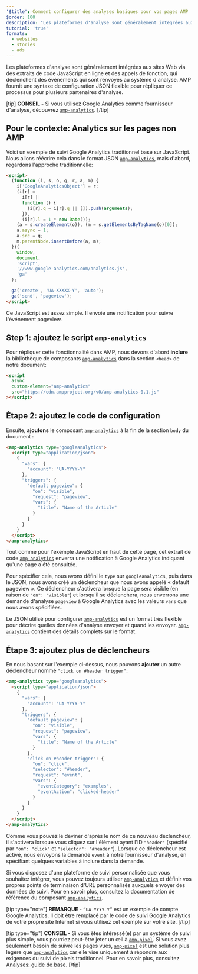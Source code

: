 ```yaml
---
'$title': Comment configurer des analyses basiques pour vos pages AMP
$order: 100
description: "Les plateformes d'analyse sont généralement intégrées aux sites Web via des extraits de code JavaScript en ligne et des appels de fonction, qui déclenchent des événements qui sont renvoyés au système d'analyse."
tutorial: 'true'
formats:
  - websites
  - stories
  - ads
---
```


Les plateformes d'analyse sont généralement intégrées aux sites Web via des extraits de code JavaScript en ligne et des appels de fonction, qui déclenchent des événements qui sont renvoyés au système d'analyse. AMP fournit une syntaxe de configuration JSON flexible pour répliquer ce processus pour plusieurs partenaires d'analyse.

[tip] **CONSEIL -** Si vous utilisez Google Analytics comme fournisseur d'analyse, découvrez [`amp-analytics`](../../../documentation/components/reference/amp-analytics.md). [/tip]

## Pour le contexte: Analytics sur les pages non AMP

Voici un exemple de suivi Google Analytics traditionnel basé sur JavaScript. Nous allons réécrire cela dans le format JSON [`amp-analytics`](../../../documentation/components/reference/amp-analytics.md), mais d'abord, regardons l'approche traditionnelle:

```html
<script>
  (function (i, s, o, g, r, a, m) {
    i['GoogleAnalyticsObject'] = r;
    (i[r] =
      i[r] ||
      function () {
        (i[r].q = i[r].q || []).push(arguments);
      }),
      (i[r].l = 1 * new Date());
    (a = s.createElement(o)), (m = s.getElementsByTagName(o)[0]);
    a.async = 1;
    a.src = g;
    m.parentNode.insertBefore(a, m);
  })(
    window,
    document,
    'script',
    '//www.google-analytics.com/analytics.js',
    'ga'
  );

  ga('create', 'UA-XXXXX-Y', 'auto');
  ga('send', 'pageview');
</script>
```

Ce JavaScript est assez simple. Il envoie une notification pour suivre l'événement pageview.

## Step 1: ajoutez le script `amp-analytics`

Pour répliquer cette fonctionnalité dans AMP, nous devons d'abord **inclure** la bibliothèque de composants [`amp-analytics`](../../../documentation/components/reference/amp-analytics.md) dans la section `<head>` de notre document:

```html
<script
  async
  custom-element="amp-analytics"
  src="https://cdn.ampproject.org/v0/amp-analytics-0.1.js"
></script>
```

## Étape 2: ajoutez le code de configuration

Ensuite, **ajoutons** le composant [`amp-analytics`](../../../documentation/components/reference/amp-analytics.md) à la fin de la section `body` du document :

```html
<amp-analytics type="googleanalytics">
  <script type="application/json">
    {
      "vars": {
        "account": "UA-YYYY-Y"
      },
      "triggers": {
        "default pageview": {
          "on": "visible",
          "request": "pageview",
          "vars": {
            "title": "Name of the Article"
          }
        }
      }
    }
  </script>
</amp-analytics>
```

Tout comme pour l'exemple JavaScript en haut de cette page, cet extrait de code [`amp-analytics`](../../../documentation/components/reference/amp-analytics.md) enverra une notification à Google Analytics indiquant qu'une page a été consultée.

Pour spécifier cela, nous avons défini le `type` sur `googleanalytics`, puis dans le JSON, nous avons créé un déclencheur que nous avons appelé « default pageview ». Ce déclencheur s'activera lorsque la page sera visible (en raison de `"on": "visible"`) et lorsqu'il se déclenchera, nous enverrons une demande d'analyse `pageview` à Google Analytics avec les valeurs `vars` que nous avons spécifiées.

Le JSON utilisé pour configurer [`amp-analytics`](../../../documentation/components/reference/amp-analytics.md) est un format très flexible pour décrire quelles données d'analyse envoyer et quand les envoyer. [`amp-analytics`](../../../documentation/components/reference/amp-analytics.md) contient des détails complets sur le format.

## Étape 3: ajoutez plus de déclencheurs

En nous basant sur l'exemple ci-dessus, nous pouvons **ajouter** un autre déclencheur nommé `"click on #header trigger"`:

```html
<amp-analytics type="googleanalytics">
  <script type="application/json">
    {
      "vars": {
        "account": "UA-YYYY-Y"
      },
      "triggers": {
        "default pageview": {
          "on": "visible",
          "request": "pageview",
          "vars": {
            "title": "Name of the Article"
          }
        },
        "click on #header trigger": {
          "on": "click",
          "selector": "#header",
          "request": "event",
          "vars": {
            "eventCategory": "examples",
            "eventAction": "clicked-header"
          }
        }
      }
    }
  </script>
</amp-analytics>
```

Comme vous pouvez le deviner d'après le nom de ce nouveau déclencheur, il s'activera lorsque vous cliquez sur l'élément ayant l'ID `"header"` (spécifié par `"on": "click"` et `"selector": "#header"`). Lorsque ce déclencheur est activé, nous envoyons la demande `event` à notre fournisseur d'analyse, en spécifiant quelques variables à inclure dans la demande.

Si vous disposez d'une plateforme de suivi personnalisée que vous souhaitez intégrer, vous pouvez toujours utiliser [`amp-analytics`](../../../documentation/components/reference/amp-analytics.md) et définir vos propres points de terminaison d'URL personnalisés auxquels envoyer des données de suivi. Pour en savoir plus, consultez la documentation de référence du composant [`amp-analytics`](../../../documentation/components/reference/amp-analytics.md).

[tip type="note"] **REMARQUE -** `“UA-YYYY-Y”` est un exemple de compte Google Analytics. Il doit être remplacé par le code de suivi Google Analytics de votre propre site Internet si vous utilisez cet exemple sur votre site. [/tip]

[tip type="tip"] **CONSEIL -** Si vous êtes intéressé(e) par un système de suivi plus simple, vous pourriez peut-être jeter un œil à [`amp-pixel`](../../../documentation/components/reference/amp-pixel.md). Si vous avez seulement besoin de suivre les pages vues, [`amp-pixel`](../../../documentation/components/reference/amp-pixel.md) est une solution plus légère que [`amp-analytics`](../../../documentation/components/reference/amp-analytics.md) car elle vise uniquement à répondre aux exigences du suivi de pixels traditionnel. Pour en savoir plus, consultez [Analyses: guide de base](../../../documentation/guides-and-tutorials/optimize-measure/configure-analytics/analytics_basics.md). [/tip]
